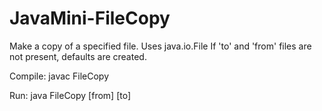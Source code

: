 # JavaMini-FileCopy
Make a copy of a specified file. Uses java.io.File
If 'to' and 'from' files are not present, defaults are created.

Compile:
javac FileCopy

Run:
java FileCopy [from] [to]